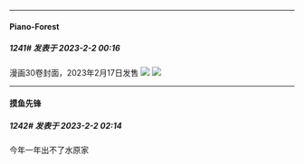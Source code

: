 
*****

####  Piano-Forest  
##### 1241#       发表于 2023-2-2 00:16

漫画30卷封面，2023年2月17日发售
<img src="https://p.sda1.dev/9/1fd001c7a5ecb18ad504769cea38cf35/20230202_001035.jpg" referrerpolicy="no-referrer">
<img src="https://p.sda1.dev/9/0d0e6f88f329591c2d6ea252fd947f45/_4b59a3cdbef8167f.jpg" referrerpolicy="no-referrer">


*****

####  摸鱼先锋  
##### 1242#       发表于 2023-2-2 02:14

今年一年出不了水原家

